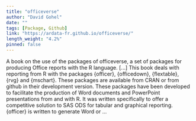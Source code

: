 ```yaml
---
title: "officeverse"
author: "David Gohel"
date: ""
tags: [Package, Github]
link: "https://ardata-fr.github.io/officeverse/"
length_weight: "4.2%"
pinned: false
---
```


A book on the use of the packages of officeverse, a set of packages for producing Office reports with the R language. [...] This book deals with reporting from R with the packages {officer},
{officedown}, {flextable}, {rvg} and {mschart}. These packages are available from CRAN or from github in their development version. These packages have been developed to facilitate the production of Word
documents and PowerPoint presentations from and with R. It was written
specifically to offer a competitive solution to SAS ODS for tabular and
graphical reporting. {officer} is written to generate Word or ...
